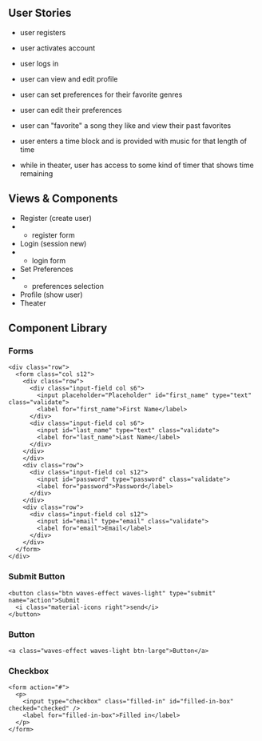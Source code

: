 ## User Stories
* user registers
* user activates account
* user logs in
* user can view and edit profile
* user can set preferences for their favorite genres
* user can edit their preferences
* user can "favorite" a song they like and view their past favorites

* user enters a time block and is provided with music for that length of time
* while in theater, user has access to some kind of timer that shows time remaining

## Views & Components
* Register (create user)
* * register form
* Login (session new)
* * login form
* Set Preferences
* * preferences selection
* Profile (show user)
* Theater

## Component Library

### Forms
```
<div class="row">
  <form class="col s12">
    <div class="row">
      <div class="input-field col s6">
        <input placeholder="Placeholder" id="first_name" type="text" class="validate">
        <label for="first_name">First Name</label>
      </div>
      <div class="input-field col s6">
        <input id="last_name" type="text" class="validate">
        <label for="last_name">Last Name</label>
      </div>
    </div>
    </div>
    <div class="row">
      <div class="input-field col s12">
        <input id="password" type="password" class="validate">
        <label for="password">Password</label>
      </div>
    </div>
    <div class="row">
      <div class="input-field col s12">
        <input id="email" type="email" class="validate">
        <label for="email">Email</label>
      </div>
    </div>
  </form>
</div>
```

### Submit Button
```
<button class="btn waves-effect waves-light" type="submit" name="action">Submit
  <i class="material-icons right">send</i>
</button>
```

### Button
```
<a class="waves-effect waves-light btn-large">Button</a>
```

### Checkbox
```
<form action="#">
  <p>
    <input type="checkbox" class="filled-in" id="filled-in-box" checked="checked" />
    <label for="filled-in-box">Filled in</label>
  </p>
</form>
```
